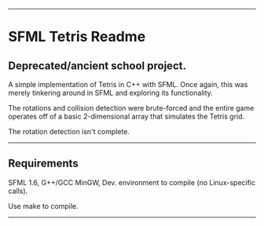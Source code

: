----
# SFML Tetris Readme

## **Deprecated/ancient school project.**

A simple implementation of Tetris in C++ with SFML.
Once again, this was merely tinkering around in SFML and exploring its functionality.

The rotations and collision detection were brute-forced and the entire game operates off of a basic 2-dimensional array that simulates the Tetris grid.

The rotation detection isn't complete.

---- 
## Requirements

SFML 1.6, G++/GCC MinGW, Dev. environment to compile
(no Linux-specific calls).

Use make to compile.

----
